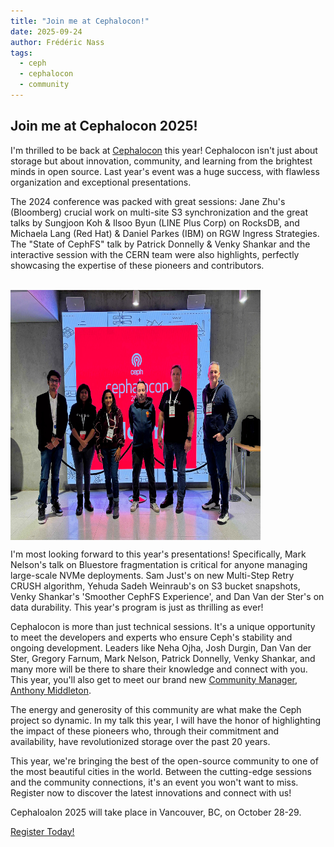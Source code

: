 ```yaml
---
title: "Join me at Cephalocon!"
date: 2025-09-24
author: Frédéric Nass 
tags:
  - ceph
  - cephalocon
  - community
---
```

## Join me at Cephalocon 2025!

I'm thrilled to be back at [Cephalocon](https://events.linuxfoundation.org/cephalocon/) this year! Cephalocon isn't just about storage but about innovation, community, and learning from the brightest minds in open source. Last year's event was a huge success, with flawless organization and exceptional presentations. 

The 2024 conference was packed with great sessions: Jane Zhu's (Bloomberg) crucial work on multi-site S3 synchronization and the great talks by Sungjoon Koh & Ilsoo Byun (LINE Plus Corp) on RocksDB, and Michaela Lang (Red Hat) & Daniel Parkes (IBM) on RGW Ingress Strategies. The "State of CephFS" talk by Patrick Donnelly & Venky Shankar and the interactive session with the CERN team were also highlights, perfectly showcasing the expertise of these pioneers and contributors.

</br>
<img align="center" width="400" height="400" src="images/all-ambassadors.jpg">
</br>

I'm most looking forward to this year's presentations! Specifically, Mark Nelson's talk on Bluestore fragmentation is critical for anyone managing large-scale NVMe deployments. Sam Just's on new Multi-Step Retry CRUSH algorithm, Yehuda Sadeh Weinraub's on S3 bucket snapshots, Venky Shankar's 'Smoother CephFS Experience', and Dan Van der Ster's on data durability. This year's program is just as thrilling as ever!

Cephalocon is more than just technical sessions. It's a unique opportunity to meet the developers and experts who ensure Ceph's stability and ongoing development. Leaders like Neha Ojha, Josh Durgin, Dan Van der Ster, Gregory Farnum, Mark Nelson, Patrick Donnelly, Venky Shankar, and many more will be there to share their knowledge and connect with you. This year, you'll also get to meet our brand new [Community Manager, Anthony Middleton](mailto:community-manager@ceph.io).

The energy and generosity of this community are what make the Ceph project so dynamic. In my talk this year, I will have the honor of highlighting the impact of these pioneers who, through their commitment and availability, have revolutionized storage over the past 20 years.

This year, we're bringing the best of the open-source community to one of the most beautiful cities in the world. Between the cutting-edge sessions and the community connections, it's an event you won't want to miss. Register now to discover the latest innovations and connect with us!

Cephaloalon 2025 will take place in Vancouver, BC, on October 28-29.

<a class="button" href="https://events.linuxfoundation.org/cephalocon/register/">Register Today!</a>
